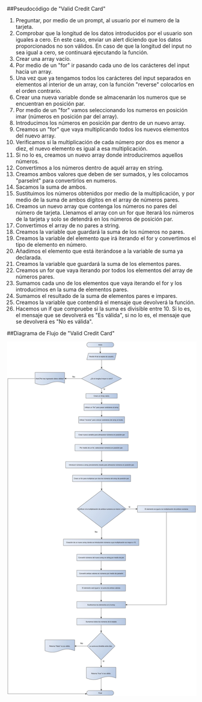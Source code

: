 ##Pseudocódigo de "Valid Credit Card" 
1. Preguntar, por medio de un prompt, al usuario por el numero de la tarjeta. 
2. Comprobar que la longitud de los datos introducidos por el usuario son iguales a cero. En este caso, enviar un alert diciendo que los datos proporcionados no son válidos. En caso de que la longitud del input no sea igual a cero, se continuará ejecutando la función.  
3. Crear una array vacío. 
4. Por medio de un "for" ir pasando cada uno de los carácteres del input hacia un array.  
5. Una vez que ya tengamos todos los carácteres del input separados en elementos al interior de un array, con la función "reverse" colocarlos en el orden contrario.
6. Crear una nueva variable donde se almacenarán los numeros que se encuentran en posición par. 
7. Por medio de un "for" vamos seleccionando los numeros en posición imar (números en posición par del array).
8. Introducimos los números en posición par dentro de un nuevo array. 
9. Creamos un "for" que vaya multiplicando todos los nuevos elementos del nuevo array. 
10. Verificamos si la multiplicación de cada número por dos es menor a diez, el nuevo elemento es igual a esa multiplicación.
11. Si no lo es, creamos un nuevo array donde introduciremos aquellos números. 
12. Convertimos a los números dentro de aquél array en string. 
13. Creamos ambos valores que deben de ser sumados, y les colocamos "parseInt" para convertirlos en numeros. 
14. Sacamos la suma de ambos. 
15. Sustituimos los números obtenidos por medio de la multiplicación, y por medio de la suma de ambos dígitos en el array de números pares. 
16. Creamos un nuevo array que contenga los números no pares del número de tarjeta. Llenamos el array con un for que iterará los números de la tarjeta y solo se detendrá en los números de posición par. 
17. Convertimos el array de no pares a string. 
18. Creamos la variable que guardará la suma de los números no pares. 
19. Creamos la variable del elemento que irá iterando el  for y convertimos el tipo de elemento en número. 
20. Añadimos el elemento que está iterándose a la variable de suma ya declarada.
21. Creamos la variable que guardará la suma de los elementos pares. 
22. Creamos un for que vaya iterando por todos los elementos del array de números pares. 
23. Sumamos cada uno de los elementos que vaya iterando el for y los introducimos en la suma de elementos pares. 
24. Sumamos el resultado de la suma de elementos pares e impares.
25. Creamos la variable que contendrá el mensaje que devolverá la función. 
26. Hacemos un if que compruebe si la suma es divisible entre 10.  Si lo es, el mensaje que se devolverá es "Es válida", si no lo es, el mensaje que se devolverá es "No es válida". 


 ##Diagrama de Flujo de "Valid Credit Card"     
 
 
 ![Diagrama de Valid Credit Card](./assets/images/credicart.jpg)